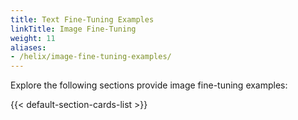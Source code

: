 ```yaml
---
title: Text Fine-Tuning Examples
linkTitle: Image Fine-Tuning
weight: 11
aliases:
- /helix/image-fine-tuning-examples/
---
```


Explore the following sections provide image fine-tuning examples:

<!--more-->

{{< default-section-cards-list >}}
